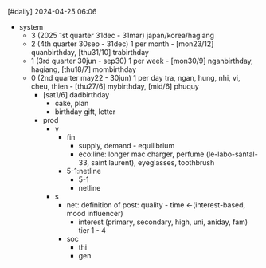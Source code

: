 [#daily]
2024-04-25
06:06

- system
	- 3 (2025 1st quarter 31dec - 31mar) japan/korea/hagiang
	- 2 (4th quarter 30sep - 31dec) 1 per month - [mon23/12] quanbirthday, [thu31/10] trabirthday
	- 1 (3rd quarter 30jun - sep30) 1 per week - [mon30/9] nganbirthday, hagiang, [thu18/7] mombirthday
	- 0 (2nd quarter may22 - 30jun)  1 per day tra, ngan, hung, nhi, vi, cheu, thien - [thu27/6] mybirthday, [mid/6] phuquy
		- [sat1/6] dadbirthday
			- cake, plan
			- birthday gift, letter
		- prod
			- v
				- fin
					- supply, demand - equilibrium
					- eco:line: longer mac charger, perfume (le-labo-santal-33, saint laurent), eyeglasses, toothbrush
				- 5-1:netline
					- 5-1
					- netline
			- s
				- net: definition of post: quality - time <-(interest-based, mood influencer)
					- interest (primary, secondary, high, uni, aniday, fam) tier 1 - 4
				- soc
					- thi
					- gen
